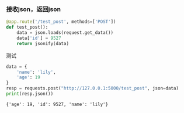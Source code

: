 ### 接收json，返回json

```python
@app.route('/test_post', methods=['POST'])
def test_post():
    data = json.loads(request.get_data())
    data['id'] = 9527
    return jsonify(data)
```

测试

```python
data = {
    'name': 'lily',
    'age': 19
}
resp = requests.post("http://127.0.0.1:5000/test_post", json=data)
print(resp.json())
```

```
{'age': 19, 'id': 9527, 'name': 'lily'}
```


